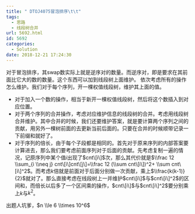 ```yaml
---
title: " DTOJ4075冒泡排序\t\t"
tags:
  - 思路
  - 线段树合并
url: 5692.html
id: 5692
categories:
  - Solution
date: 2018-12-21 17:24:30
---
```


对于冒泡排序，其swap数实际上就是逆序对的数量。而逆序对，即是要求在其前面比它大的数的数量。这个东西可以加到线段树上面维护。 依次考虑所有的操作怎么维护。我们对于每个序列，开一棵权值线段树，维护其上面的值。

*   对于加入一个数的操作，相当于新开一棵权值线段树，然后将这个数插入到对应位置。
*   对于两个序列的合并操作，考虑对应维护信息的线段树的合并。考虑用线段树合并维护。其中合并的时候，我们还要维护答案，就是要计算两个序列之间的贡献，用另外一棵树前面的去更新当前后面的。只要在合并的时候顺带记录一下前缀和就好了。
*   对于序列的倍长，由于每个子段都是相同的。首先对于原来序列的内部答案要计算进去，那么我们要考虑前面序列对于后面的贡献。先考虑复制一遍的情况，记原序列中某个值$i$出现了$cnt\[i\]$次，那么其代价就是$\\frac 12 \\sum_{i \\neq j} cnt\[i\]cnt\[j\]=\\frac 12 (\\sum cnt\[i\])^2+ \\sum cnt\[i\]^2$。而考虑$k$倍就是前面对于后面分别做一次贡献，乘上$\\frac{k(k-1)}{2}$就对了。那么直接考虑在线段树上一并维护$cnt\[i\]$与$cnt\[i\]^2$的区间和，而倍长以后多了一个区间乘的操作，$cnt\[i\]$与$cnt\[i\]^2$要分别乘上$k$与$k^2$。

出题人坑爹，$n \\le 6 \\times 10^6$